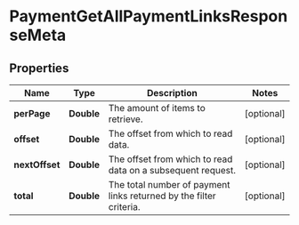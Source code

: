 

# PaymentGetAllPaymentLinksResponseMeta


## Properties

| Name | Type | Description | Notes |
|------------ | ------------- | ------------- | -------------|
|**perPage** | **Double** | The amount of items to retrieve. |  [optional] |
|**offset** | **Double** | The offset from which to read data. |  [optional] |
|**nextOffset** | **Double** | The offset from which to read data on a subsequent request. |  [optional] |
|**total** | **Double** | The total number of payment links returned by the filter criteria. |  [optional] |



